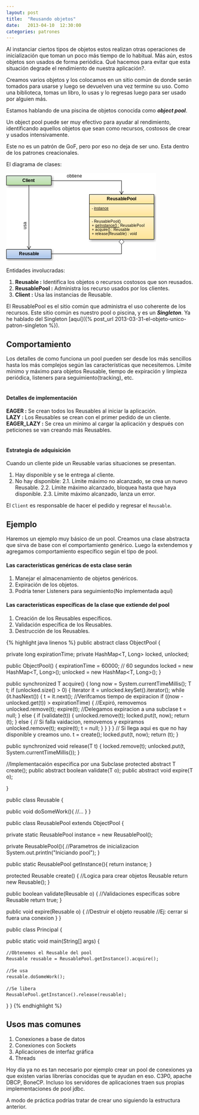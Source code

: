 ```yaml
---
layout: post
title:  "Reusando objetos"
date:   2013-04-10  12:30:00
categories: patrones
---
```


Al instanciar ciertos tipos de objetos estos realizan otras operaciones de inicialización que toman un poco más tiempo de 
lo habitual. Más aún, estos objetos son usados de forma periódica. Qué hacemos para evitar que esta situación degrade el 
rendimiento de nuestra aplicación?.

Creamos varios objetos y los colocamos en un sitio común de donde serán tomados para usarse y luego se devuelven una vez 
termine su uso. Como una biblioteca, tomas un libro, lo usas y lo regresas luego para ser usado por alguien más.

Estamos hablando de una piscina de objetos conocida como **_object pool_**.

Un object pool puede ser muy efectivo para ayudar al rendimiento, identificando aquellos objetos que sean como recursos, 
costosos de crear y usados intensivamente.

Este no es un patrón de GoF, pero por eso no deja de ser uno. Esta dentro de los patrones creacionales.

El diagrama de clases:

![Patron Object Pool](/images/patron-object-pool.png)

Entidades involucradas:

1. **Reusable :** Identifica los objetos o recursos costosos que son reusados.
2. **ReusablePool :** Administra los recurso usados por los clientes.
3. **Client :** Usa las instancias de Reusable.

El ReusablePool es el sitio común que administra el uso coherente de los recursos. Este sitio común es nuestro pool o 
piscina, y es un **_Singleton_**. Ya he hablado del Singleton [aquí]({% post_url 2013-03-31-el-objeto-unico-patron-singleton %}).

## Comportamiento
Los detalles de como funciona un pool pueden ser desde los más sencillos hasta los más complejos según las características 
que necesitemos. Límite mínimo y máximo para objetos Reusable, tiempo de expiración y limpieza periódica, listeners para 
seguimiento(tracking), etc. <br/><br/>

#### Detalles de implementación
**EAGER :** Se crean todos los Reusables al iniciar la aplicación.<br/>
**LAZY :** Los Reusables se crean con el primer pedido de un cliente.<br/>
**EAGER_LAZY :** Se crea un minimo al cargar la aplicación y después con peticiones se van creando más Reusables.<br/><br/>

#### Estrategia de adquisición
Cuando un cliente pide un Reusable varias situaciones se presentan.

1. Hay disponible y se le entrega al cliente.
2. No hay disponible:
2.1. Límite máximo no alcanzado, se crea un nuevo Reusable.
2.2. Límite máximo alcanzado, bloquea hasta que haya disponible.
2.3. Límite máximo alcanzado, lanza un error.

El `Client` es responsable de hacer el pedido y regresar el `Reusable`.

## Ejemplo
Haremos un ejemplo muy básico de un pool. Creamos una clase abstracta que sirva de base con el comportamiento genérico. 
Luego la extendemos y agregamos comportamiento específico según el tipo de pool.

#### Las características genéricas de esta clase serán
1. Manejar el almacenamiento de objetos genéricos.
2. Expiración de los objetos.
3. Podría tener Listeners para seguimiento(No implementada aquí)


#### Las características específicas de la clase que extiende del pool
1. Creación de los Reusables específicos.
2. Validación específica de los Reusables.
3. Destrucción de los Reusables.

{% highlight java linenos %}
public abstract class ObjectPool {

  private long expirationTime;
  private HashMap<T, Long> locked, unlocked;

  public ObjectPool() {
    expirationTime = 60000; // 60 segundos
    locked = new HashMap<T, Long>();
    unlocked = new HashMap<T, Long>();
  }

  public synchronized T acquire() {
    long now = System.currentTimeMillis();
    T t;
    if (unlocked.size() > 0) {
      Iterator it = unlocked.keySet().iterator();
      while (it.hasNext()) {
        t = it.next();
        //Verifcamos tiempo de expiracion
        if ((now - unlocked.get(t)) > expirationTime) {
          //Expiró, removemos
          unlocked.remove(t);
          expire(t); //Delegamos expiracion a una subclase
          t = null;
        } else {
          if (validate(t)) {
            unlocked.remove(t);
            locked.put(t, now);
            return (t);
          } else {
            // Si falla vaidacion, removemos y expiramos
            unlocked.remove(t);
            expire(t);
            t = null;
          }
        }
      }
    }
    // Si llega aqui es que no hay disponible y creamos uno.
    t = create();
    locked.put(t, now);
    return (t);
  }

  public synchronized void release(T t) {
    locked.remove(t);
    unlocked.put(t, System.currentTimeMillis());
  }

  //Implementacaión especifica por una Subclase
  protected abstract T create();
  public abstract boolean validate(T o);
  public abstract void expire(T o);

}

public class Reusable {

  public void doSomeWork(){
    //...
  }
}

public class ReusablePool extends ObjectPool {

  private static ReusablePool instance = new ReusablePool();

  private ReusablePool(){
    //Parametros de inicializacion
    System.out.println("Iniciando pool");
  }

  public static ReusablePool getInstance(){
    return instance;
  }

  protected Reusable create() {
    //Logica para crear objetos Reusable
    return new Reusable();
  }

  public boolean validate(Reusable o) {
    //Validaciones especificas sobre Reusable
    return true;
  }

  public void expire(Reusable o) {
    //Destruir el objeto reusable
    //Ej: cerrar si fuera una conexion
  }
}

public class Principal {

  public static void main(String[] args) {

    //Obtenemos el Reusable del pool
    Reusable reusable = ReusablePool.getInstance().acquire();

    //Se usa
    reusable.doSomeWork();

    //Se libera
    ReusablePool.getInstance().release(reusable);

  }
}
{% endhighlight %}<br/>

## Usos mas comunes
1. Conexiones a base de datos
2. Conexiones con Sockets
3. Aplicaciones de interfaz gráfica
4. Threads

Hoy dia ya no es tan necesario por ejemplo crear un pool de conexiones ya que existen varias librerías conocidas que te 
ayudan en eso. C3P0, apache DBCP, BoneCP. Incluso los servidores de aplicaciones traen sus propias implementaciones de pool jdbc.

A modo de práctica podrías tratar de crear uno siguiendo la estructura anterior.